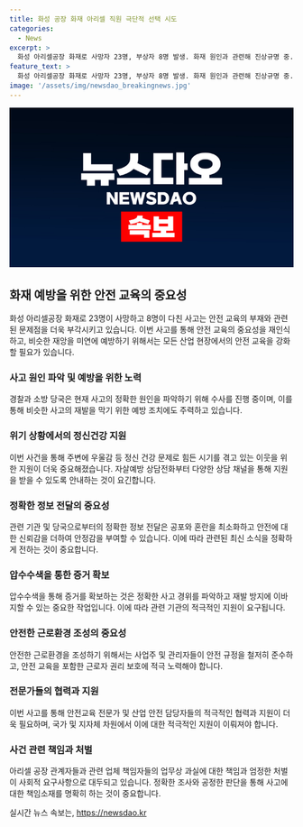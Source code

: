 ```yaml
---
title: 화성 공장 화재 아리셀 직원 극단적 선택 시도
categories:
  - News
excerpt: >
  화성 아리셀공장 화재로 사망자 23명, 부상자 8명 발생. 화재 원인과 관련해 진상규명 중. 이에 아리셀 직원 A씨가 극단적 선택 시도. 치료 중. 아리셀 관계자 등 5명 업무상 과실치사상으로 입건. 정부도 압수수색 실시해 분석 중. 우울감 등 고민 상담 필요 시 상담전화 및 앱으로 상담 가능. (150자)
feature_text: >
  화성 아리셀공장 화재로 사망자 23명, 부상자 8명 발생. 화재 원인과 관련해 진상규명 중. 이에 아리셀 직원 A씨가 극단적 선택 시도. 치료 중. 아리셀 관계자 등 5명 업무상 과실치사상으로 입건. 정부도 압수수색 실시해 분석 중. 우울감 등 고민 상담 필요 시 상담전화 및 앱으로 상담 가능. (150자)
image: '/assets/img/newsdao_breakingnews.jpg'
---
```


<p><img src="/assets/img/newsdao_breakingnews.jpg" alt="firstkoreanews 속보" /></p>

<h2 data-ke-size="size26">화재 예방을 위한 안전 교육의 중요성</h2>

<p data-ke-size="size16">화성 아리셀공장 화재로 23명이 사망하고 8명이 다친 사고는 안전 교육의 부재와 관련된 문제점을 더욱 부각시키고 있습니다. 이번 사고를 통해 안전 교육의 중요성을 재인식하고, 비슷한 재앙을 미연에 예방하기 위해서는 모든 산업 현장에서의 안전 교육을 강화할 필요가 있습니다.</p>

<h3>사고 원인 파악 및 예방을 위한 노력</h3>

<p data-ke-size="size16">경찰과 소방 당국은 현재 사고의 정확한 원인을 파악하기 위해 수사를 진행 중이며, 이를 통해 비슷한 사고의 재발을 막기 위한 예방 조치에도 주력하고 있습니다.</p>

<h3>위기 상황에서의 정신건강 지원</h3>

<p data-ke-size="size16">이번 사건을 통해 주변에 우울감 등 정신 건강 문제로 힘든 시기를 겪고 있는 이웃을 위한 지원이 더욱 중요해졌습니다. 자살예방 상담전화부터 다양한 상담 채널을 통해 지원을 받을 수 있도록 안내하는 것이 요긴합니다.</p>

<h3>정확한 정보 전달의 중요성</h3>

<p data-ke-size="size16">관련 기관 및 당국으로부터의 정확한 정보 전달은 공포와 혼란을 최소화하고 안전에 대한 신뢰감을 더하여 안정감을 부여할 수 있습니다. 이에 따라 관련된 최신 소식을 정확하게 전하는 것이 중요합니다.</p>

<h3>압수수색을 통한 증거 확보</h3>

<p data-ke-size="size16">압수수색을 통해 증거를 확보하는 것은 정확한 사고 경위를 파악하고 재발 방지에 이바지할 수 있는 중요한 작업입니다. 이에 따라 관련 기관의 적극적인 지원이 요구됩니다.</p>

<h3>안전한 근로환경 조성의 중요성</h3>

<p data-ke-size="size16">안전한 근로환경을 조성하기 위해서는 사업주 및 관리자들이 안전 규정을 철저히 준수하고, 안전 교육을 포함한 근로자 권리 보호에 적극 노력해야 합니다.</p>

<h3>전문가들의 협력과 지원</h3>

<p data-ke-size="size16">이번 사고를 통해 안전교육 전문가 및 산업 안전 담당자들의 적극적인 협력과 지원이 더욱 필요하며, 국가 및 지자체 차원에서 이에 대한 적극적인 지원이 이뤄져야 합니다.</p>

<h3>사건 관련 책임과 처벌</h3>

<p data-ke-size="size16">아리셀 공장 관계자들과 관련 업체 책임자들의 업무상 과실에 대한 책임과 엄정한 처벌이 사회적 요구사항으로 대두되고 있습니다. 정확한 조사와 공정한 판단을 통해 사고에 대한 책임소재를 명확히 하는 것이 중요합니다.</p>
실시간 뉴스 속보는, <a href="https://newsdao.kr" rel="dofollow">https://newsdao.kr</a>


